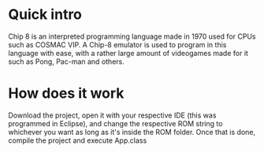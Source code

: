 # Quick intro
Chip 8 is an interpreted programming language made in 1970 used for CPUs such as COSMAC VIP. A Chip-8 emulator is used to program in this language with ease, with a rather large amount of videogames made for it
such as Pong, Pac-man and others.

# How does it work
Download the project, open it with your respective IDE (this was programmed in Eclipse), and change the respective ROM string to whichever you want as long as it's inside the ROM folder. Once that is done, compile the project and execute App.class
